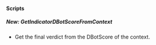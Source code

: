 #### Scripts
##### New: GetIndicatorDBotScoreFromContext
- Get the final verdict from the DBotScore of the context.

